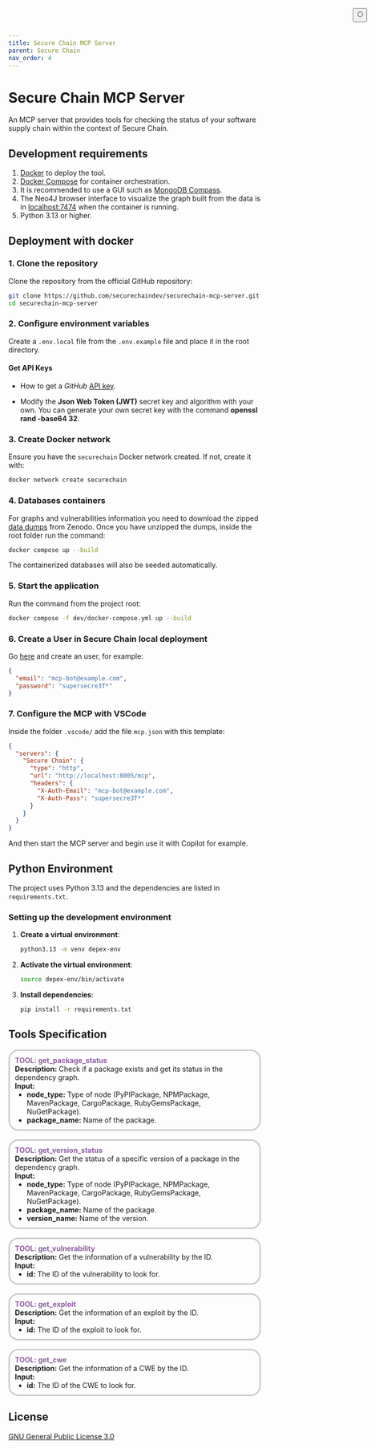```yaml
---
title: Secure Chain MCP Server
parent: Secure Chain
nav_order: 4
---
```


# Secure Chain MCP Server

An MCP server that provides tools for checking the status of your software supply chain within the context of Secure Chain.

## Development requirements

1. [Docker](https://www.docker.com/) to deploy the tool.
2. [Docker Compose](https://docs.docker.com/compose/) for container orchestration.
3. It is recommended to use a GUI such as [MongoDB Compass](https://www.mongodb.com/en/products/compass).
4. The Neo4J browser interface to visualize the graph built from the data is in [localhost:7474](http://0.0.0.0:7474/browser/) when the container is running.
5. Python 3.13 or higher.

## Deployment with docker

### 1. Clone the repository

Clone the repository from the official GitHub repository:

```bash
git clone https://github.com/securechaindev/securechain-mcp-server.git
cd securechain-mcp-server
```

### 2. Configure environment variables

Create a `.env.local` file from the `.env.example` file and place it in the root directory.

#### Get API Keys

- How to get a _GitHub_ [API key](https://docs.github.com/en/authentication/keeping-your-account-and-data-secure/managing-your-personal-access-tokens).

- Modify the **Json Web Token (JWT)** secret key and algorithm with your own. You can generate your own secret key with the command **openssl rand -base64 32**.

### 3. Create Docker network

Ensure you have the `securechain` Docker network created. If not, create it with:

```bash
docker network create securechain
```

### 4. Databases containers

For graphs and vulnerabilities information you need to download the zipped [data dumps](https://doi.org/10.5281/zenodo.16739081) from Zenodo. Once you have unzipped the dumps, inside the root folder run the command:

```bash
docker compose up --build
```

The containerized databases will also be seeded automatically.

### 5. Start the application

Run the command from the project root:

```bash
docker compose -f dev/docker-compose.yml up --build
```

### 6. Create a User in Secure Chain local deployment

Go [here](http://localhost:8000/docs#/Secure%20Chain%20Auth%20-%20User/signup_signup_post) and create an user, for example:

```json
{
  "email": "mcp-bot@example.com",
  "password": "supersecre3T*"
}
```

### 7. Configure the MCP with VSCode

Inside the folder `.vscode/` add the file `mcp.json` with this template:

```json
{
  "servers": {
    "Secure Chain": {
      "type": "http",
      "url": "http://localhost:8005/mcp",
      "headers": {
        "X-Auth-Email": "mcp-bot@example.com",
        "X-Auth-Pass": "supersecre3T*"
      }
    }
  }
}
```

And then start the MCP server and begin use it with Copilot for example.

## Python Environment
The project uses Python 3.13 and the dependencies are listed in `requirements.txt`.

### Setting up the development environment

1. **Create a virtual environment**:
   ```bash
   python3.13 -m venv depex-env
   ```

2. **Activate the virtual environment**:
   ```bash
   source depex-env/bin/activate
   ```

3. **Install dependencies**:
   ```bash
   pip install -r requirements.txt
   ```

## Tools Specification

<div style="border: 3px solid #ccc; padding: 10px; border-radius: 20px;">
  <strong style="color: #8e5ca1ff; margin: 0;">TOOL: get_package_status</strong>
  <p style="margin: 0;"><strong>Description:</strong> Check if a package exists and get its status in the dependency graph.</p>
  <p style="margin: 0;"><strong>Input:</strong></p>
  <ul style="margin: 0;">
    <li style="margin: 0;"><strong>node_type:</strong> Type of node (PyPIPackage, NPMPackage, MavenPackage, CargoPackage, RubyGemsPackage, NuGetPackage).</li>
    <li style="margin: 0;"><strong>package_name:</strong> Name of the package.</li>
  </ul>
</div>

<br>

<div style="border: 3px solid #ccc; padding: 10px; border-radius: 20px;">
  <strong style="color: #8e5ca1ff; margin: 0;">TOOL: get_version_status</strong>
  <p style="margin: 0;"><strong>Description:</strong> Get the status of a specific version of a package in the dependency graph.</p>
  <p style="margin: 0;"><strong>Input:</strong></p>
  <ul style="margin: 0;">
    <li style="margin: 0;"><strong>node_type:</strong> Type of node (PyPIPackage, NPMPackage, MavenPackage, CargoPackage, RubyGemsPackage, NuGetPackage).</li>
    <li style="margin: 0;"><strong>package_name:</strong> Name of the package.</li>
    <li style="margin: 0;"><strong>version_name:</strong> Name of the version.</li>
  </ul>
</div>

<br>

<div style="border: 3px solid #ccc; padding: 10px; border-radius: 20px;">
  <strong style="color: #8e5ca1ff; margin: 0;">TOOL: get_vulnerability</strong>
  <p style="margin: 0;"><strong>Description:</strong> Get the information of a vulnerability by the ID.</p>
  <p style="margin: 0;"><strong>Input:</strong></p>
  <ul style="margin: 0;">
    <li style="margin: 0;"><strong>id:</strong> The ID of the vulnerability to look for.</li>
  </ul>
</div>

<br>

<div style="border: 3px solid #ccc; padding: 10px; border-radius: 20px;">
  <strong style="color: #8e5ca1ff; margin: 0;">TOOL: get_exploit</strong>
  <p style="margin: 0;"><strong>Description:</strong> Get the information of an exploit by the ID.</p>
  <p style="margin: 0;"><strong>Input:</strong></p>
  <ul style="margin: 0;">
    <li style="margin: 0;"><strong>id:</strong> The ID of the exploit to look for.</li>
  </ul>
</div>

<br>

<div style="border: 3px solid #ccc; padding: 10px; border-radius: 20px;">
  <strong style="color: #8e5ca1ff; margin: 0;">TOOL: get_cwe</strong>
  <p style="margin: 0;"><strong>Description:</strong> Get the information of a CWE by the ID.</p>
  <p style="margin: 0;"><strong>Input:</strong></p>
  <ul style="margin: 0;">
    <li style="margin: 0;"><strong>id:</strong> The ID of the CWE to look for.</li>
  </ul>
</div>

## License

[GNU General Public License 3.0](https://www.gnu.org/licenses/gpl-3.0.html)

<button class="btn js-toggle-dark-mode" style="
  position: fixed;
  top: 1rem;
  right: 1rem;
  z-index: 1000;
">
  🌕
</button>

<script>
  const toggleDarkMode = document.querySelector('.js-toggle-dark-mode');
  jtd.addEvent(toggleDarkMode, 'click', function () {
    if (jtd.getTheme() === 'dark') {
      jtd.setTheme('light');
      toggleDarkMode.textContent = '🌕';
    } else {
      jtd.setTheme('dark');
      toggleDarkMode.textContent = '☀️';
    }
  });
</script>
